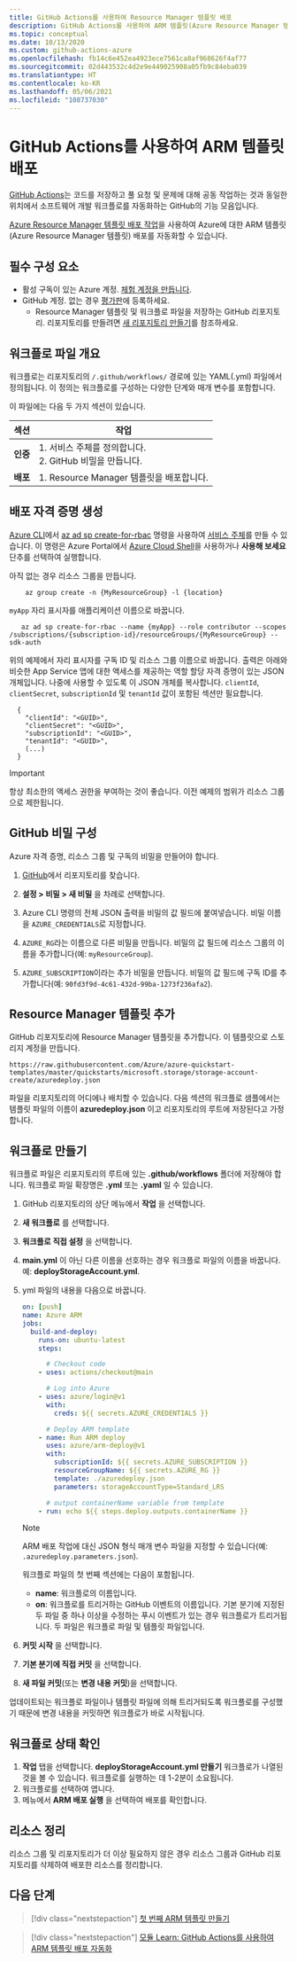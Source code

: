 ```yaml
---
title: GitHub Actions를 사용하여 Resource Manager 템플릿 배포
description: GitHub Actions를 사용하여 ARM 템플릿(Azure Resource Manager 템플릿)을 배포하는 방법을 설명합니다.
ms.topic: conceptual
ms.date: 10/13/2020
ms.custom: github-actions-azure
ms.openlocfilehash: fb14c6e452ea4923ece7561ca8af968626f4af77
ms.sourcegitcommit: 02d443532c4d2e9e449025908a05fb9c84eba039
ms.translationtype: HT
ms.contentlocale: ko-KR
ms.lasthandoff: 05/06/2021
ms.locfileid: "108737030"
---
```

# <a name="deploy-arm-templates-by-using-github-actions"></a>GitHub Actions를 사용하여 ARM 템플릿 배포

[GitHub Actions](https://docs.github.com/en/actions)는 코드를 저장하고 풀 요청 및 문제에 대해 공동 작업하는 것과 동일한 위치에서 소프트웨어 개발 워크플로를 자동화하는 GitHub의 기능 모음입니다.

[Azure Resource Manager 템플릿 배포 작업](https://github.com/marketplace/actions/deploy-azure-resource-manager-arm-template)을 사용하여 Azure에 대한 ARM 템플릿(Azure Resource Manager 템플릿) 배포를 자동화할 수 있습니다.

## <a name="prerequisites"></a>필수 구성 요소

- 활성 구독이 있는 Azure 계정. [체험 계정을 만듭니다](https://azure.microsoft.com/free/?WT.mc_id=A261C142F).
- GitHub 계정. 없는 경우 [평가판](https://github.com/join)에 등록하세요.
    - Resource Manager 템플릿 및 워크플로 파일을 저장하는 GitHub 리포지토리. 리포지토리를 만들려면 [새 리포지토리 만들기](https://docs.github.com/en/github/creating-cloning-and-archiving-repositories/creating-a-new-repository)를 참조하세요.


## <a name="workflow-file-overview"></a>워크플로 파일 개요

워크플로는 리포지토리의 `/.github/workflows/` 경로에 있는 YAML(.yml) 파일에서 정의됩니다. 이 정의는 워크플로를 구성하는 다양한 단계와 매개 변수를 포함합니다.

이 파일에는 다음 두 가지 섹션이 있습니다.

|섹션  |작업  |
|---------|---------|
|**인증** | 1. 서비스 주체를 정의합니다. <br /> 2. GitHub 비밀을 만듭니다. |
|**배포** | 1. Resource Manager 템플릿을 배포합니다. |

## <a name="generate-deployment-credentials"></a>배포 자격 증명 생성


[Azure CLI](/cli/azure/)에서 [az ad sp create-for-rbac](/cli/azure/ad/sp#az_ad_sp_create_for_rbac) 명령을 사용하여 [서비스 주체](../../active-directory/develop/app-objects-and-service-principals.md#service-principal-object)를 만들 수 있습니다. 이 명령은 Azure Portal에서 [Azure Cloud Shell](https://shell.azure.com/)을 사용하거나 **사용해 보세요** 단추를 선택하여 실행합니다.

아직 없는 경우 리소스 그룹을 만듭니다.

```azurecli-interactive
    az group create -n {MyResourceGroup} -l {location}
```

`myApp` 자리 표시자를 애플리케이션 이름으로 바꿉니다.

```azurecli-interactive
   az ad sp create-for-rbac --name {myApp} --role contributor --scopes /subscriptions/{subscription-id}/resourceGroups/{MyResourceGroup} --sdk-auth
```

위의 예제에서 자리 표시자를 구독 ID 및 리소스 그룹 이름으로 바꿉니다. 출력은 아래와 비슷한 App Service 앱에 대한 액세스를 제공하는 역할 할당 자격 증명이 있는 JSON 개체입니다. 나중에 사용할 수 있도록 이 JSON 개체를 복사합니다. `clientId`, `clientSecret`, `subscriptionId` 및 `tenantId` 값이 포함된 섹션만 필요합니다.

```output
  {
    "clientId": "<GUID>",
    "clientSecret": "<GUID>",
    "subscriptionId": "<GUID>",
    "tenantId": "<GUID>",
    (...)
  }
```

> [!IMPORTANT]
> 항상 최소한의 액세스 권한을 부여하는 것이 좋습니다. 이전 예제의 범위가 리소스 그룹으로 제한됩니다.



## <a name="configure-the-github-secrets"></a>GitHub 비밀 구성

Azure 자격 증명, 리소스 그룹 및 구독의 비밀을 만들어야 합니다.

1. [GitHub](https://github.com/)에서 리포지토리를 찾습니다.

1. **설정 > 비밀 > 새 비밀** 을 차례로 선택합니다.

1. Azure CLI 명령의 전체 JSON 출력을 비밀의 값 필드에 붙여넣습니다. 비밀 이름을 `AZURE_CREDENTIALS`로 지정합니다.

1. `AZURE_RG`라는 이름으로 다른 비밀을 만듭니다. 비밀의 값 필드에 리소스 그룹의 이름을 추가합니다(예: `myResourceGroup`).

1. `AZURE_SUBSCRIPTION`이라는 추가 비밀을 만듭니다. 비밀의 값 필드에 구독 ID를 추가합니다(예: `90fd3f9d-4c61-432d-99ba-1273f236afa2`).

## <a name="add-resource-manager-template"></a>Resource Manager 템플릿 추가

GitHub 리포지토리에 Resource Manager 템플릿을 추가합니다. 이 템플릿으로 스토리지 계정을 만듭니다.

```url
https://raw.githubusercontent.com/Azure/azure-quickstart-templates/master/quickstarts/microsoft.storage/storage-account-create/azuredeploy.json
```

파일을 리포지토리의 어디에나 배치할 수 있습니다. 다음 섹션의 워크플로 샘플에서는 템플릿 파일의 이름이 **azuredeploy.json** 이고 리포지토리의 루트에 저장된다고 가정합니다.

## <a name="create-workflow"></a>워크플로 만들기

워크플로 파일은 리포지토리의 루트에 있는 **.github/workflows** 폴더에 저장해야 합니다. 워크플로 파일 확장명은 **.yml** 또는 **.yaml** 일 수 있습니다.

1. GitHub 리포지토리의 상단 메뉴에서 **작업** 을 선택합니다.
1. **새 워크플로** 를 선택합니다.
1. **워크플로 직접 설정** 을 선택합니다.
1. **main.yml** 이 아닌 다른 이름을 선호하는 경우 워크플로 파일의 이름을 바꿉니다. 예: **deployStorageAccount.yml**.
1. yml 파일의 내용을 다음으로 바꿉니다.

    ```yml
    on: [push]
    name: Azure ARM
    jobs:
      build-and-deploy:
        runs-on: ubuntu-latest
        steps:

          # Checkout code
        - uses: actions/checkout@main

          # Log into Azure
        - uses: azure/login@v1
          with:
            creds: ${{ secrets.AZURE_CREDENTIALS }}

          # Deploy ARM template
        - name: Run ARM deploy
          uses: azure/arm-deploy@v1
          with:
            subscriptionId: ${{ secrets.AZURE_SUBSCRIPTION }}
            resourceGroupName: ${{ secrets.AZURE_RG }}
            template: ./azuredeploy.json
            parameters: storageAccountType=Standard_LRS

          # output containerName variable from template
        - run: echo ${{ steps.deploy.outputs.containerName }}
    ```
    > [!NOTE]
    > ARM 배포 작업에 대신 JSON 형식 매개 변수 파일을 지정할 수 있습니다(예: `.azuredeploy.parameters.json`).

    워크플로 파일의 첫 번째 섹션에는 다음이 포함됩니다.

    - **name**: 워크플로의 이름입니다.
    - **on**: 워크플로를 트리거하는 GitHub 이벤트의 이름입니다. 기본 분기에 지정된 두 파일 중 하나 이상을 수정하는 푸시 이벤트가 있는 경우 워크플로가 트리거됩니다. 두 파일은 워크플로 파일 및 템플릿 파일입니다.

1. **커밋 시작** 을 선택합니다.
1. **기본 분기에 직접 커밋** 을 선택합니다.
1. **새 파일 커밋**(또는 **변경 내용 커밋**)을 선택합니다.

업데이트되는 워크플로 파일이나 템플릿 파일에 의해 트리거되도록 워크플로를 구성했기 때문에 변경 내용을 커밋하면 워크플로가 바로 시작됩니다.

## <a name="check-workflow-status"></a>워크플로 상태 확인

1. **작업** 탭을 선택합니다. **deployStorageAccount.yml 만들기** 워크플로가 나열된 것을 볼 수 있습니다. 워크플로를 실행하는 데 1-2분이 소요됩니다.
1. 워크플로를 선택하여 엽니다.
1. 메뉴에서 **ARM 배포 실행** 을 선택하여 배포를 확인합니다.

## <a name="clean-up-resources"></a>리소스 정리
리소스 그룹 및 리포지토리가 더 이상 필요하지 않은 경우 리소스 그룹과 GitHub 리포지토리를 삭제하여 배포한 리소스를 정리합니다.

## <a name="next-steps"></a>다음 단계

> [!div class="nextstepaction"]
> [첫 번째 ARM 템플릿 만들기](./template-tutorial-create-first-template.md)

> [!div class="nextstepaction"]
> [모듈 Learn: GitHub Actions를 사용하여 ARM 템플릿 배포 자동화](/learn/modules/deploy-templates-command-line-github-actions/)
